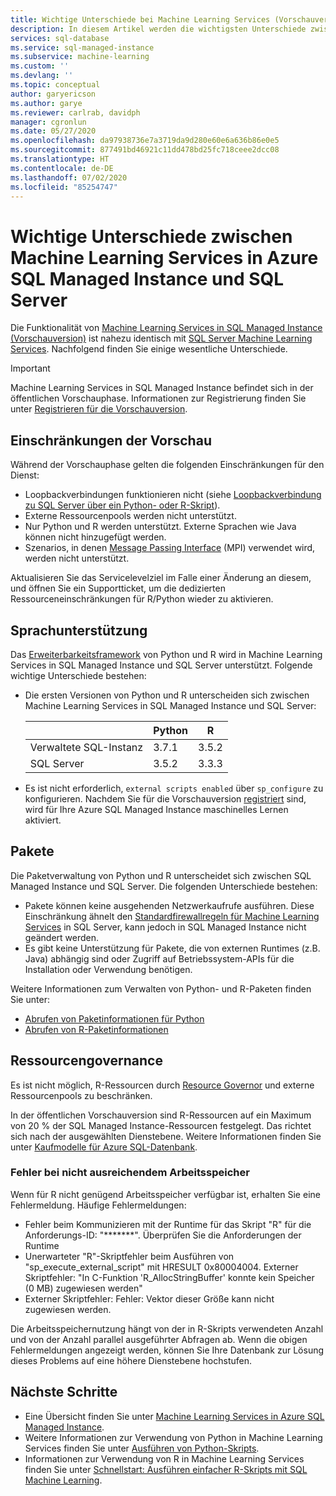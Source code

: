 ```yaml
---
title: Wichtige Unterschiede bei Machine Learning Services (Vorschauversion)
description: In diesem Artikel werden die wichtigsten Unterschiede zwischen Machine Learning Services in SQL Managed Instance und SQL Server Machine Learning Services beschrieben.
services: sql-database
ms.service: sql-managed-instance
ms.subservice: machine-learning
ms.custom: ''
ms.devlang: ''
ms.topic: conceptual
author: garyericson
ms.author: garye
ms.reviewer: carlrab, davidph
manager: cgronlun
ms.date: 05/27/2020
ms.openlocfilehash: da97938736e7a3719da9d280e60e6a636b86e0e5
ms.sourcegitcommit: 877491bd46921c11dd478bd25fc718ceee2dcc08
ms.translationtype: HT
ms.contentlocale: de-DE
ms.lasthandoff: 07/02/2020
ms.locfileid: "85254747"
---
```

# <a name="key-differences-between-machine-learning-services-in-azure-sql-managed-instance-and-sql-server"></a>Wichtige Unterschiede zwischen Machine Learning Services in Azure SQL Managed Instance und SQL Server

Die Funktionalität von [Machine Learning Services in SQL Managed Instance (Vorschauversion)](machine-learning-services-overview.md) ist nahezu identisch mit [SQL Server Machine Learning Services](https://docs.microsoft.com/sql/advanced-analytics/what-is-sql-server-machine-learning). Nachfolgend finden Sie einige wesentliche Unterschiede.

> [!IMPORTANT]
> Machine Learning Services in SQL Managed Instance befindet sich in der öffentlichen Vorschauphase. Informationen zur Registrierung finden Sie unter [Registrieren für die Vorschauversion](machine-learning-services-overview.md#signup).

## <a name="preview-limitations"></a>Einschränkungen der Vorschau

Während der Vorschauphase gelten die folgenden Einschränkungen für den Dienst:

- Loopbackverbindungen funktionieren nicht (siehe [Loopbackverbindung zu SQL Server über ein Python- oder R-Skript](/sql/machine-learning/connect/loopback-connection)).
- Externe Ressourcenpools werden nicht unterstützt.
- Nur Python und R werden unterstützt. Externe Sprachen wie Java können nicht hinzugefügt werden.
- Szenarios, in denen [Message Passing Interface](https://docs.microsoft.com/message-passing-interface/microsoft-mpi) (MPI) verwendet wird, werden nicht unterstützt.

Aktualisieren Sie das Servicelevelziel im Falle einer Änderung an diesem, und öffnen Sie ein Supportticket, um die dedizierten Ressourceneinschränkungen für R/Python wieder zu aktivieren.

## <a name="language-support"></a>Sprachunterstützung

Das [Erweiterbarkeitsframework](https://docs.microsoft.com/sql/advanced-analytics/concepts/extensibility-framework) von Python und R wird in Machine Learning Services in SQL Managed Instance und SQL Server unterstützt. Folgende wichtige Unterschiede bestehen:

- Die ersten Versionen von Python und R unterscheiden sich zwischen Machine Learning Services in SQL Managed Instance und SQL Server:

  |                      | Python | R     |
  |----------------------|--------|-------|
  | Verwaltete SQL-Instanz | 3.7.1  | 3.5.2 |
  | SQL Server           | 3.5.2  | 3.3.3 |

- Es ist nicht erforderlich, `external scripts enabled` über `sp_configure` zu konfigurieren. Nachdem Sie für die Vorschauversion [registriert](machine-learning-services-overview.md#signup) sind, wird für Ihre Azure SQL Managed Instance maschinelles Lernen aktiviert.

## <a name="packages"></a>Pakete

Die Paketverwaltung von Python und R unterscheidet sich zwischen SQL Managed Instance und SQL Server. Die folgenden Unterschiede bestehen:

- Pakete können keine ausgehenden Netzwerkaufrufe ausführen. Diese Einschränkung ähnelt den [Standardfirewallregeln für Machine Learning Services](https://docs.microsoft.com//sql/advanced-analytics/security/firewall-configuration) in SQL Server, kann jedoch in SQL Managed Instance nicht geändert werden.
- Es gibt keine Unterstützung für Pakete, die von externen Runtimes (z.B. Java) abhängig sind oder Zugriff auf Betriebssystem-APIs für die Installation oder Verwendung benötigen.

Weitere Informationen zum Verwalten von Python- und R-Paketen finden Sie unter:

- [Abrufen von Paketinformationen für Python](https://docs.microsoft.com/sql/machine-learning/package-management/python-package-information?context=azure/sql-database/context/ml-context&view=sql-server-ver15)
- [Abrufen von R-Paketinformationen](https://docs.microsoft.com/sql/machine-learning/package-management/r-package-information?context=azure/sql-database/context/ml-context&view=sql-server-ver15)

## <a name="resource-governance"></a>Ressourcengovernance

Es ist nicht möglich, R-Ressourcen durch [Resource Governor](https://docs.microsoft.com/sql/relational-databases/resource-governor/resource-governor) und externe Ressourcenpools zu beschränken.

In der öffentlichen Vorschauversion sind R-Ressourcen auf ein Maximum von 20 % der SQL Managed Instance-Ressourcen festgelegt. Das richtet sich nach der ausgewählten Dienstebene. Weitere Informationen finden Sie unter [Kaufmodelle für Azure SQL-Datenbank](https://docs.microsoft.com/azure/sql-database/sql-database-service-tiers).

### <a name="insufficient-memory-error"></a>Fehler bei nicht ausreichendem Arbeitsspeicher

Wenn für R nicht genügend Arbeitsspeicher verfügbar ist, erhalten Sie eine Fehlermeldung. Häufige Fehlermeldungen:

- Fehler beim Kommunizieren mit der Runtime für das Skript "R" für die Anforderungs-ID: "*******". Überprüfen Sie die Anforderungen der Runtime
- Unerwarteter "R"-Skriptfehler beim Ausführen von "sp_execute_external_script" mit HRESULT 0x80004004. Externer Skriptfehler: "In C-Funktion 'R_AllocStringBuffer' konnte kein Speicher (0 MB) zugewiesen werden"
- Externer Skriptfehler: Fehler: Vektor dieser Größe kann nicht zugewiesen werden.

Die Arbeitsspeichernutzung hängt von der in R-Skripts verwendeten Anzahl und von der Anzahl parallel ausgeführter Abfragen ab. Wenn die obigen Fehlermeldungen angezeigt werden, können Sie Ihre Datenbank zur Lösung dieses Problems auf eine höhere Dienstebene hochstufen.

## <a name="next-steps"></a>Nächste Schritte

- Eine Übersicht finden Sie unter [Machine Learning Services in Azure SQL Managed Instance](machine-learning-services-overview.md).
- Weitere Informationen zur Verwendung von Python in Machine Learning Services finden Sie unter [Ausführen von Python-Skripts](https://docs.microsoft.com/sql/machine-learning/tutorials/quickstart-python-create-script?context=/azure/azure-sql/managed-instance/context/ml-context&view=sql-server-ver15).
- Informationen zur Verwendung von R in Machine Learning Services finden Sie unter [Schnellstart: Ausführen einfacher R-Skripts mit SQL Machine Learning](https://docs.microsoft.com/sql/machine-learning/tutorials/quickstart-r-create-script?context=/azure/azure-sql/managed-instance/context/ml-context&view=sql-server-ver15).
